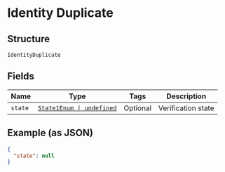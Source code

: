 
# Identity Duplicate

## Structure

`IdentityDuplicate`

## Fields

| Name | Type | Tags | Description |
|  --- | --- | --- | --- |
| `state` | [`State1Enum \| undefined`](../../doc/models/state-1-enum.md) | Optional | Verification state |

## Example (as JSON)

```json
{
  "state": null
}
```

